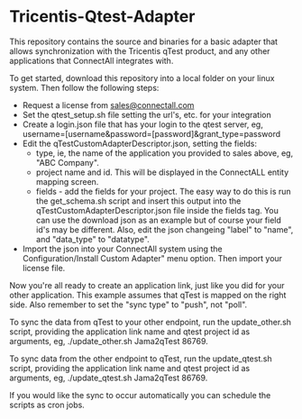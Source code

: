 # Tricentis-Qtest-Adapter
This repository contains the source and binaries for a basic adapter that allows synchronization with the Tricentis qTest product, and any other applications that ConnectAll integrates with.

To get started, download this repository into a local folder on your linux system. Then follow the following steps:
* Request a license from sales@connectall.com
* Set the qtest_setup.sh file setting the url's, etc. for your integration
* Create a login.json file that has your login to the qtest server, eg, username=[username&password=[password]&grant_type=password
* Edit the qTestCustomAdapterDescriptor.json, setting the fields:
  * type, ie, the name of the application you provided to sales above, eg, "ABC Company".
  * project name and id. This will be displayed in the ConnectALL entity mapping screen.
  * fields - add the fields for your project. The easy way to do this is run the get_schema.sh script and insert this output into the qTestCustomAdapterDescriptor.json file inside the fields tag. You can use the download json as an example but of course your field id's may be different. Also, edit the json changeing "label" to "name", and "data_type" to "datatype".
* Import the json into your ConnectAll system using the Configuration/Install Custom Adapter" menu option. Then import your license file.

Now you're all ready to create an application link, just like you did for your other application. This example assumes that qTest is mapped on the right side. Also remember to set the "sync type" to "push", not "poll".

To sync the data from qTest to your other endpoint, run the update_other.sh script, providing the application link name and qtest project id as arguments, eg, ./update_other.sh Jama2qTest 86769.

To sync data from the other endpoint to qTest, run the update_qtest.sh script, providing the application link name and qtest project id as arguments, eg, ./update_qtest.sh Jama2qTest 86769.

If you would like the sync to occur automatically you can schedule the scripts as cron jobs.
